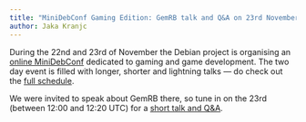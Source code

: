 ```yaml
---
title: "MiniDebConf Gaming Edition: GemRB talk and Q&A on 23rd November"
author: Jaka Kranjc
---
```


During the 22nd and 23rd of November the Debian project is organising an
[online MiniDebConf](https://mdco2.mini.debconf.org/) dedicated to gaming
and game development. 
The two day event is filled with longer, shorter and lightning talks — do
check out the [full schedule](https://mdco2.mini.debconf.org/schedule/). 

We were invited to speak about GemRB there, so tune in on the 23rd (between 
12:00 and 12:20 UTC) for a
[short talk and Q&A](https://mdco2.mini.debconf.org/talks/7-gemrb-20-years-of-the-engine-and-a-look-forward/).
